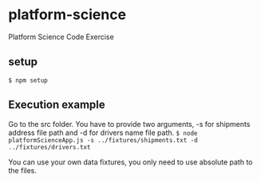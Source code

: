 # platform-science
Platform Science Code Exercise

## setup
`$ npm setup`

## Execution example
Go to the src folder. 
You have to provide two arguments, -s for shipments address file path and -d for drivers name file path.
`$ node platformScienceApp.js -s ../fixtures/shipments.txt -d ../fixtures/drivers.txt`

You can use your own data fixtures, you only need to use absolute path to the files.